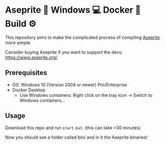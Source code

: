 # Aseprite :space_invader: Windows :computer: Docker :whale2: Build :gear:

This repository aims to make the complicated process of compiling [Aseprite](https://github.com/aseprite/aseprite) more simple.

Consider buying Aseprite if you want to support the devs: https://www.aseprite.org/

## Prerequisites

- OS: Windows 10 (Version 2004 or newer) Pro/Enterprise
- Docker Desktop
    - Use Windows containers: Right click on the tray icon -> Switch to Windows containers...

## Usage

Download this repo and run `start.bat`. (this can take >30 minutes)

Now you should see a folder called bin/ and in it the Aseprite binaries!